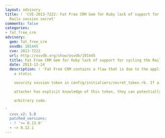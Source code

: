 ```yaml
---
layout: advisory
title: ! 'CVE-2013-7222: Fat Free CRM Gem for Ruby lack of support for cycling the
  Rails session secret'
comments: false
categories:
- fat_free_crm
advisory:
  gem: fat_free_crm
  osvdb: 101445
  cve: 2013-7222
  url: http://osvdb.org/show/osvdb/101445
  title: Fat Free CRM Gem for Ruby lack of support for cycling the Rails session secret
  date: 2013-12-24
  description: ! 'Fat Free CRM contains a flaw that is due to the application defining
    a static

    security session token in config/initialiers/secret_token.rb. If a remote

    attacker has explicit knowledge of this token, they can potentially execute

    arbitrary code.

'
  cvss_v2: 5.0
  patched_versions:
  - ! '>= 0.13.0'
  - ~> 0.12.1
---
```

